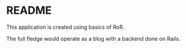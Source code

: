 # README

This application is created using basics of RoR.

The full fledge would operate as a blog with a backend done on Rails.
